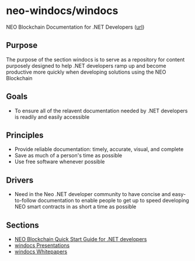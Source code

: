 # neo-windocs/windocs

NEO Blockchain Documentation for .NET Developers ([url](https://github.com/mwherman2000/neo-windocs/tree/master/windocs))

## Purpose

The purpose of the section windocs is to serve as a repository for content purposely designed to help .NET developers ramp up and become productive more quickly when developing solutions using the NEO Blockchain

## Goals

* To ensure all of the relavent documentation needed by .NET developers is readily and easily accessible 

## Principles

* Provide reliable documentation: timely, accurate, visual, and complete
* Save as much of a person's time as possible
* Use free software whenever possible

## Drivers

* Need in the Neo .NET developer community to have concise and easy-to-follow documentation to enable people to get up to speed developing NEO smart contracts in as short a time as possible

## Sections

* [NEO Blockchain Quick Start Guide for .NET developers](./quickstart-csharp)
* [windocs Presentations](./windocs-presentations)
* [windocs Whitepapers](./windocs-whitepapers)
